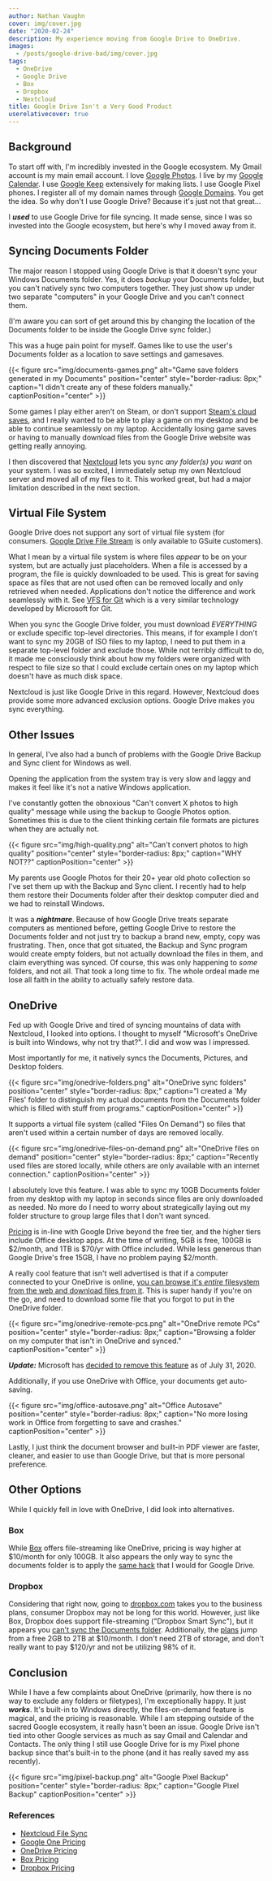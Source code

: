 ```yaml
---
author: Nathan Vaughn
cover: img/cover.jpg
date: "2020-02-24"
description: My experience moving from Google Drive to OneDrive.
images:
  - /posts/google-drive-bad/img/cover.jpg
tags:
  - OneDrive
  - Google Drive
  - Box
  - Dropbox
  - Nextcloud
title: Google Drive Isn't a Very Good Product
userelativecover: true
---
```


## Background

To start off with, I'm incredibly invested in the Google ecosystem. My Gmail account
is my main email account. I love [Google Photos](https://photos.google.com/).
I live by my [Google Calendar](https://calendar.google.com/calendar/).
I use [Google Keep](https://keep.google.com/) extensively for making lists.
I use Google Pixel phones. I register all of my domain names
through [Google Domains](https://domains.google.com/m/registrar/).
You get the idea. So why don't I use Google Drive? Because it's just not that great...

I **_used_** to use Google Drive for file syncing.
It made sense, since I was so invested into the
Google ecosystem, but here's why I moved away from it.

## Syncing Documents Folder

The major reason I stopped using Google Drive is that it doesn't sync your Windows
Documents folder. Yes, it does _backup_ your Documents folder, but you can't natively
sync two computers together. They just show up under two separate "computers"
in your Google Drive and you can't connect them.

(I'm aware you can sort of get around this by changing the location of the Documents
folder to be inside the Google Drive sync folder.)

This was a huge pain point for myself. Games like to use the user's Documents folder
as a location to save settings and gamesaves.

{{< figure src="img/documents-games.png" alt="Game save folders generated in my Documents" position="center" style="border-radius: 8px;" caption="I didn't create any of these folders manually." captionPosition="center" >}}

Some games I play either aren't on Steam, or don't support
[Steam's cloud saves](https://support.steampowered.com/kb_article.php?ref=6736-QEIG-8941),
and I really wanted to be able to play a game on
my desktop and be able to continue seamlessly on my laptop.
Accidentally losing game saves or having to manually download
files from the Google Drive website was getting really annoying.

I then discovered that [Nextcloud](https://nextcloud.com/) lets you sync
_any folder(s) you want_ on your system.
I was so excited, I immediately setup my own Nextcloud
server and moved all of my files to it. This worked great, but had a major limitation
described in the next section.

## Virtual File System

Google Drive does not support any sort of virtual file system (for consumers.
[Google Drive File Stream](https://support.google.com/a/answer/7491144?hl=en)
is only available to GSuite customers).

What I mean by a virtual file system is where files _appear_ to be on your system,
but are actually just placeholders. When a file is accessed by a program, the file
is quickly downloaded to be used. This is great for saving space as files that
are not used often can be removed locally and only retrieved when needed.
Applications don't notice the difference and work seamlessly with it. See
[VFS for Git](https://github.com/microsoft/VFSForGit) which is a very similar
technology developed by Microsoft for Git.

When you sync the Google Drive folder,
you must download _EVERYTHING_ or exclude specific top-level directories.
This means, if for example I don't want
to sync my 20GB of ISO files to my laptop, I need to put them in a separate
top-level folder and exclude those. While not terribly difficult to do, it made me
consciously think about how my folders were organized with respect to file size so
that I could exclude certain ones on my laptop which doesn't have as much
disk space.

Nextcloud is just like Google Drive in this regard. However, Nextcloud does
provide some more advanced exclusion options. Google Drive makes you sync everything.

## Other Issues

In general, I've also had a bunch of problems with the Google Drive Backup and Sync
client for Windows as well.

Opening the application from the system tray is very slow
and laggy and makes it feel like it's not a native Windows application.

I've constantly gotten the obnoxious "Can't convert X photos to high quality" message
while using the backup to Google Photos option.
Sometimes this is due to the client thinking certain
file formats are pictures when they are actually not.

{{< figure src="img/high-quality.png" alt="Can't convert photos to high quality" position="center" style="border-radius: 8px;" caption="WHY NOT??" captionPosition="center" >}}

My parents use Google Photos for their 20+ year old photo collection
so I've set them up with the Backup and Sync client.
I recently had to help them restore their Documents folder after their desktop
computer died and we had to reinstall Windows.

It was a **_nightmare_**. Because of how Google Drive
treats separate computers as mentioned before, getting Google Drive to restore the
Documents folder and not just try to backup a brand new, empty, copy was frustrating.
Then, once that got situated, the Backup and Sync program would create empty folders,
but not actually download the files in them, and claim everything was synced. Of course,
this was only happening to _some_ folders, and not all.
That took a long time to fix.
The whole ordeal made me lose all faith in the ability to actually safely
restore data.

## OneDrive

Fed up with Google Drive and tired of syncing mountains of data with Nextcloud,
I looked into options. I thought to myself "Microsoft's OneDrive is built into Windows,
why not try that?". I did and wow was I impressed.

Most importantly for me, it natively syncs the Documents, Pictures, and Desktop folders.

{{< figure src="img/onedrive-folders.png" alt="OneDrive sync folders" position="center" style="border-radius: 8px;" caption="I created a 'My Files' folder to distinguish my actual documents from the Documents folder which is filled with stuff from programs." captionPosition="center" >}}

It supports a virtual file system (called "Files On Demand")
so files that aren't used within a certain number of days are removed locally.

{{< figure src="img/onedrive-files-on-demand.png" alt="OneDrive files on demand" position="center" style="border-radius: 8px;" caption="Recently used files are stored locally, while others are only available with an internet connection." captionPosition="center" >}}

I absolutely love this feature. I was able to sync my 10GB Documents folder from
my desktop with my laptop in seconds since files are only downloaded as needed.
No more do I need to worry about strategically laying out my folder
structure to group large files that I don't want synced.

[Pricing](https://products.office.com/en-us/onedrive/compare-onedrive-plans)
is in-line with Google Drive beyond the free tier,
and the higher tiers include Office desktop apps.
At the time of writing, 5GB is free, 100GB is $2/month,
and 1TB is $70/yr with Office included. While less generous than
Google Drive's free 15GB, I have no problem paying $2/month.

A really cool feature that isn't well advertised is that if a computer
connected to your OneDrive is online, [you can browse it's _entire_ filesystem
from the web and download files from it](https://support.office.com/en-us/article/use-onedrive-to-fetch-files-on-a-pc-70761550-519c-4d45-b780-5a613b2f8822?ui=en-US&rs=en-US&ad=US).
This is super handy if you're on the go,
and need to download some file that you forgot to put in the OneDrive folder.

{{< figure src="img/onedrive-remote-pcs.png" alt="OneDrive remote PCs" position="center" style="border-radius: 8px;" caption="Browsing a folder on my computer that isn't in OneDrive and synced." captionPosition="center" >}}

**_Update:_** Microsoft has [decided to remove this feature](https://www.ghacks.net/2020/07/14/microsoft-retires-onedrives-fetch-files-feature/)
as of July 31, 2020.

Additionally, if you use OneDrive with Office, your documents get auto-saving.

{{< figure src="img/office-autosave.png" alt="Office Autosave" position="center" style="border-radius: 8px;" caption="No more losing work in Office from forgetting to save and crashes." captionPosition="center" >}}

Lastly, I just think the document browser and built-in PDF viewer are faster, cleaner,
and easier to use than Google Drive, but that is more personal preference.

## Other Options

While I quickly fell in love with OneDrive, I did look into alternatives.

### Box

While [Box](https://www.box.com/personal) offers file-streaming like OneDrive,
pricing is way higher at $10/month for only 100GB. It also appears the only way
to sync the documents folder is to apply the
[same hack](https://community.box.com/t5/Using-Box-Sync/Setting-Box-Sync-as-a-Default-Save-Location-in-Windows/ta-p/6846)
that I would for Google Drive.

### Dropbox

Considering that right now, going to
[dropbox.com](https://www.dropbox.com/) takes you to the business plans,
consumer Dropbox may not be long for this world. However, just like Box,
Dropbox does support file-streaming ("Dropbox Smart Sync"), but it appears you
[can't sync the Documents folder](https://www.dropboxforum.com/t5/Files-folders/Win10-Documents-folder/m-p/259729/highlight/true#M33894).
Additionally, the [plans](https://www.dropbox.com/individual/plans-comparison)
jump from a free 2GB to 2TB at $10/month. I don't need 2TB of storage, and don't really
want to pay $120/yr and not be utilizing 98% of it.

## Conclusion

While I have a few complaints about OneDrive (primarily, how there is no way to exclude
any folders or filetypes), I'm exceptionally happy. It just **_works_**. It's built-in
to Windows directly, the files-on-demand feature is magical, and the
pricing is reasonable. While I am stepping outside of the sacred Google ecosystem,
it really hasn't been an issue. Google Drive isn't tied into other Google services
as much as say Gmail and Calendar and Contacts. The only thing I
still use Google Drive for is my Pixel phone backup
since that's built-in to the phone (and it has really saved my ass recently).

{{< figure src="img/pixel-backup.png" alt="Google Pixel Backup" position="center" style="border-radius: 8px;" caption="Google Pixel Backup" captionPosition="center" >}}

### References

- [Nextcloud File Sync](https://docs.nextcloud.com/desktop/2.3/navigating.html#configuring-nextcloud-account-settings)
- [Google One Pricing](https://one.google.com/about)
- [OneDrive Pricing](https://products.office.com/en-us/onedrive/compare-onedrive-plans)
- [Box Pricing](https://www.box.com/pricing/individual)
- [Dropbox Pricing](https://www.dropbox.com/individual/plans-comparison)
